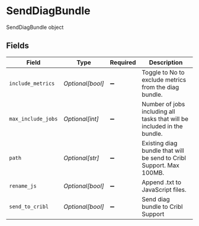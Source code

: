 # SendDiagBundle

SendDiagBundle object


## Fields

| Field                                                                   | Type                                                                    | Required                                                                | Description                                                             |
| ----------------------------------------------------------------------- | ----------------------------------------------------------------------- | ----------------------------------------------------------------------- | ----------------------------------------------------------------------- |
| `include_metrics`                                                       | *Optional[bool]*                                                        | :heavy_minus_sign:                                                      | Toggle to No to exclude metrics from the diag bundle.                   |
| `max_include_jobs`                                                      | *Optional[int]*                                                         | :heavy_minus_sign:                                                      | Number of jobs including all tasks that will be included in the bundle. |
| `path`                                                                  | *Optional[str]*                                                         | :heavy_minus_sign:                                                      | Existing diag bundle that will be send to Cribl Support. Max 100MB.     |
| `rename_js`                                                             | *Optional[bool]*                                                        | :heavy_minus_sign:                                                      | Append .txt to JavaScript files.                                        |
| `send_to_cribl`                                                         | *Optional[bool]*                                                        | :heavy_minus_sign:                                                      | Send diag bundle to Cribl Support                                       |